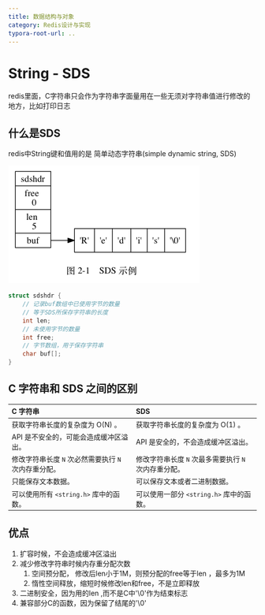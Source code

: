 ```yaml
---
title: 数据结构与对象
category: Redis设计与实现
typora-root-url: ..
---
```


# String - SDS

redis里面，C字符串只会作为字符串字面量用在一些无须对字符串值进行修改的地方，比如打印日志



## 什么是SDS

redis中String键和值用的是 简单动态字符串(simple dynamic string, SDS)

![image-20201218214106744](/assets/img/image-20201218214106744.png)

```c
struct sdshdr {
    // 记录buf数组中已使用字节的数量
    // 等于SDS所保存字符串的长度
    int len;
    // 未使用字节的数量
    int free;
    // 字节数组，用于保存字符串
    char buf[];
}
```



## C 字符串和 SDS 之间的区别

| C 字符串                                             | SDS                                                  |
| :--------------------------------------------------- | :--------------------------------------------------- |
| 获取字符串长度的复杂度为 O(N) 。                     | 获取字符串长度的复杂度为 O(1) 。                     |
| API 是不安全的，可能会造成缓冲区溢出。               | API 是安全的，不会造成缓冲区溢出。                   |
| 修改字符串长度 `N` 次必然需要执行 `N` 次内存重分配。 | 修改字符串长度 `N` 次最多需要执行 `N` 次内存重分配。 |
| 只能保存文本数据。                                   | 可以保存文本或者二进制数据。                         |
| 可以使用所有 `<string.h>` 库中的函数。               | 可以使用一部分 `<string.h>` 库中的函数。             |



## 优点

1. 扩容时候，不会造成缓冲区溢出
2. 减少修改字符串时候内存重分配次数
   1. 空间预分配， 修改后len小于1M，则预分配的free等于len ，最多为1M
   2. 惰性空间释放，缩短时候修改len和free，不是立即释放
3. 二进制安全，因为用的len ,而不是C中'\0'作为结束标志
4. 兼容部分C的函数，因为保留了结尾的'\0' 

